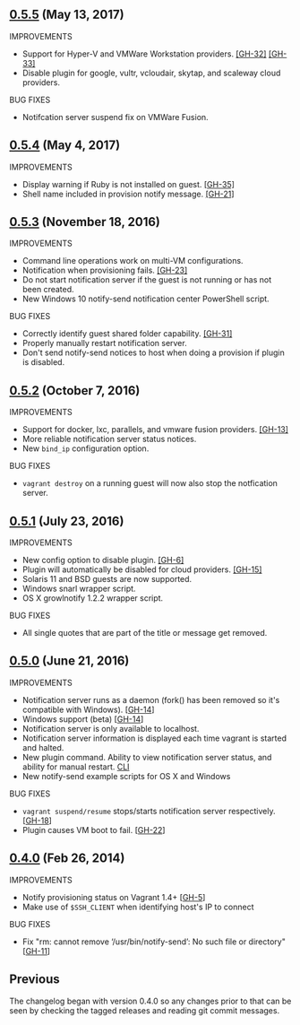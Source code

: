 ## [0.5.5](https://github.com/fgrehm/vagrant-notify/compare/v0.5.4...v0.5.5) (May 13, 2017)
IMPROVEMENTS

  - Support for Hyper-V and VMWare Workstation providers. [[GH-32]](https://github.com/fgrehm/vagrant-notify/issues/32) [[GH-33]](https://github.com/fgrehm/vagrant-notify/issues/33)
  - Disable plugin for google, vultr, vcloudair, skytap, and scaleway cloud providers.

BUG FIXES
  - Notifcation server suspend fix on VMWare Fusion.

## [0.5.4](https://github.com/fgrehm/vagrant-notify/compare/v0.5.3...v0.5.4) (May 4, 2017)
IMPROVEMENTS

  - Display warning if Ruby is not installed on guest. [[GH-35]](https://github.com/fgrehm/vagrant-notify/issues/35)
  - Shell name included in provision notify message. [[GH-21]](https://github.com/fgrehm/vagrant-notify/issues/21)

## [0.5.3](https://github.com/fgrehm/vagrant-notify/compare/v0.5.2...v0.5.3) (November 18, 2016)
IMPROVEMENTS

  - Command line operations work on multi-VM configurations.
  - Notification when provisioning fails. [[GH-23]](https://github.com/fgrehm/vagrant-notify/issues/23)
  - Do not start notification server if the guest is not running or has not been created.
  - New Windows 10 notify-send notification center PowerShell script.

BUG FIXES

  - Correctly identify guest shared folder capability. [[GH-31]](https://github.com/fgrehm/vagrant-notify/issues/31)
  - Properly manually restart notification server.
  - Don't send notify-send notices to host when doing a provision if plugin is disabled.


## [0.5.2](https://github.com/fgrehm/vagrant-notify/compare/v0.5.1...v0.5.2) (October 7, 2016)
IMPROVEMENTS

  - Support for docker, lxc, parallels, and vmware fusion providers. [[GH-13]](https://github.com/fgrehm/vagrant-notify/issues/13)
  - More reliable notification server status notices.
  - New `bind_ip` configuration option.

BUG FIXES

  - `vagrant destroy` on a running guest will now also stop the notfication server.


## [0.5.1](https://github.com/fgrehm/vagrant-notify/compare/v0.5.0...v0.5.1) (July 23, 2016)
IMPROVEMENTS

  - New config option to disable plugin. [[GH-6]](https://github.com/fgrehm/vagrant-notify/issues/6)
  - Plugin will automatically be disabled for cloud providers. [[GH-15]](https://github.com/fgrehm/vagrant-notify/issues/15)
  - Solaris 11 and BSD guests are now supported.
  - Windows snarl wrapper script.
  - OS X growlnotify 1.2.2 wrapper script.

BUG FIXES

  - All single quotes that are part of the title or message get removed.

## [0.5.0](https://github.com/fgrehm/vagrant-notify/compare/v0.4.0...v0.5.0) (June 21, 2016)

IMPROVEMENTS

  - Notification server runs as a daemon (fork() has been removed so it's compatible with Windows). [[GH-14]]
  - Windows support (beta) [[GH-14]]
  - Notification server is only available to localhost.
  - Notification server information is displayed each time vagrant is started and halted.
  - New plugin command. Ability to view notification server status, and ability for manual restart. [CLI](https://gist.github.com/alpha01/9b81caca694a2735e658f978c41600b5)
  - New notify-send example scripts for OS X and Windows

BUG FIXES

  - `vagrant suspend/resume` stops/starts notification server respectively. [[GH-18]]
  - Plugin causes VM boot to fail. [[GH-22]]

[GH-14]:https://github.com/fgrehm/vagrant-notify/issues/14
[GH-18]:https://github.com/fgrehm/vagrant-notify/issues/18
[GH-22]:https://github.com/fgrehm/vagrant-notify/pull/22


## [0.4.0](https://github.com/fgrehm/vagrant-notify/compare/v0.3.0...v0.4.0) (Feb 26, 2014)

IMPROVEMENTS

  - Notify provisioning status on Vagrant 1.4+ [[GH-5]]
  - Make use of `$SSH_CLIENT` when identifying host's IP to connect

BUG FIXES

  - Fix "rm: cannot remove ‘/usr/bin/notify-send’: No such file or directory" [[GH-11]]

## Previous

The changelog began with version 0.4.0 so any changes prior to that
can be seen by checking the tagged releases and reading git commit
messages.


[GH-5]:https://github.com/fgrehm/vagrant-notify/issues/5
[GH-11]:https://github.com/fgrehm/vagrant-notify/issues/11
